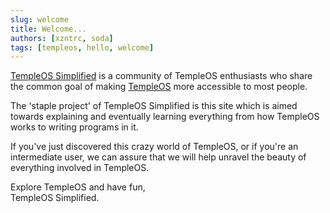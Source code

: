 ```yaml
---
slug: welcome
title: Welcome...
authors: [xzntrc, soda]
tags: [templeos, hello, welcome]
---
```


[TempleOS Simplified](https://github.com/TempleOS-Simplified) is a community of TempleOS enthusiasts who share the common goal of making [TempleOS](https://templeos.org) more accessible to most people. 

The 'staple project' of TempleOS Simplified is this site which is aimed towards explaining and eventually learning everything from how TempleOS works to writing programs in it.

If you've just discovered this crazy world of TempleOS, or if you're an intermediate user, we can assure that we will help unravel the beauty of everything involved in TempleOS.

Explore TempleOS and have fun,   
TempleOS Simplified.
